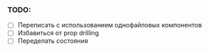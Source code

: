 ### TODO:
- [ ] Переписать с использованием однофайловых компонентов
- [ ] Избавиться от prop drilling
- [ ] Переделать состояния